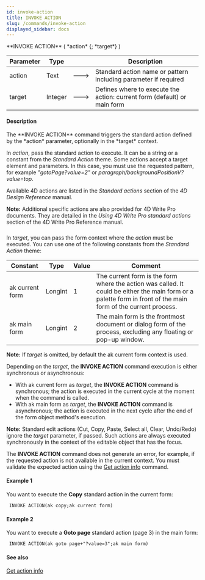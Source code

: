 ```yaml
---
id: invoke-action
title: INVOKE ACTION
slug: /commands/invoke-action
displayed_sidebar: docs
---
```


<!--REF #_command_.INVOKE ACTION.Syntax-->**INVOKE ACTION** ( *action* {; *target*} )<!-- END REF-->
<!--REF #_command_.INVOKE ACTION.Params-->
| Parameter | Type |  | Description |
| --- | --- | --- | --- |
| action | Text | &#x1F852; | Standard action name or pattern including parameter if required |
| target | Integer | &#x1F852; | Defines where to execute the action: current form (default) or main form |

<!-- END REF-->

#### Description 

<!--REF #_command_.INVOKE ACTION.Summary-->The **INVOKE ACTION** command triggers the standard action defined by the *action* parameter, optionally in the *target* context.<!-- END REF-->

In *action*, pass the standard action to execute. It can be a string or a constant from the *Standard Action* theme. Some actions accept a target element and parameters. In this case, you must use the requested pattern, for example *"gotoPage?value=2"* or *paragraph/backgroundPositionV?value=top.*

Available 4D actions are listed in the *Standard actions* section of the *4D Design Reference* manual.

**Note:** Additional specific actions are also provided for 4D Write Pro documents. They are detailed in the *Using 4D Write Pro standard actions* section of the 4D Write Pro Reference manual.

##### 

In *target*, you can pass the form context where the *action* must be executed. You can use one of the following constants from the *Standard Action* theme:

| Constant        | Type    | Value | Comment                                                                                                                                                        |
| --------------- | ------- | ----- | -------------------------------------------------------------------------------------------------------------------------------------------------------------- |
| ak current form | Longint | 1     | The current form is the form where the action was called. It could be either the main form or a palette form in front of the main form of the current process. |
| ak main form    | Longint | 2     | The main form is the frontmost document or dialog form of the process, excluding any floating or pop-up window.                                                |

**Note:** If *target* is omitted, by default the ak current form context is used. 

Depending on the *target*, the **INVOKE ACTION** command execution is either synchronous or asynchronous:

* With ak current form as *target*, the **INVOKE ACTION** command is synchronous; the action is executed in the current cycle at the moment when the command is called.
* With ak main form as *target*, the **INVOKE ACTION** command is asynchronous; the action is executed in the next cycle after the end of the form object method's execution.

**Note:** Standard edit actions (Cut, Copy, Paste, Select all, Clear, Undo/Redo) ignore the *target* parameter, if passed. Such actions are always executed synchronously in the context of the editable object that has the focus.

The **INVOKE ACTION** command does not generate an error, for example, if the requested action is not available in the current context. You must validate the expected action using the [Get action info](get-action-info.md) command. 

#### Example 1 

You want to execute the **Copy** standard action in the current form:

```4d
 INVOKE ACTION(ak copy;ak current form)
```

#### Example 2 

You want to execute a **Goto page** standard action (page 3) in the main form:

```4d
 INVOKE ACTION(ak goto page+"?value=3";ak main form)
```

#### See also 

[Get action info](get-action-info.md)  